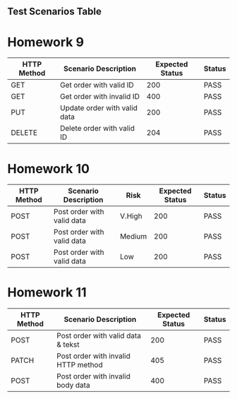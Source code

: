 ## Test Scenarios Table

# Homework 9

| HTTP Method | Scenario Description              | Expected Status | Status |
| ----------- |-----------------------------------| --------------- | ------ |
| GET         | Get order with valid ID           | 200             | PASS   |
| GET         | Get order with invalid ID         | 400             | PASS   |
| PUT         | Update order with valid data      | 200             | PASS   |
| DELETE      | Delete order with valid ID        | 204             | PASS   |


# Homework 10


| HTTP Method | Scenario Description       | Risk   | Expected Status | Status |
| ----------- |----------------------------|--------| --------------- | ------ |
| POST        | Post order with valid data | V.High | 200             | PASS   |
| POST        | Post order with valid data | Medium | 200             | PASS   |
| POST        | Post order with valid data | Low    | 200             | PASS   |

# Homework 11


| HTTP Method | Scenario Description                | Expected Status | Status |
|-------------|-------------------------------------|-----------------| ------ |
| POST        | Post order with valid data & tekst  | 200             | PASS   |
| PATCH       | Post order with invalid HTTP method | 405             | PASS   |
| POST        | Post order with invalid body data   | 400             | PASS   |
